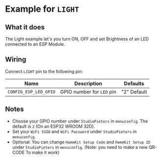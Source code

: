 # Example for `LIGHT`

## What it does

The Light example let's you turn ON, OFF and set Brightness of an LED connected to an ESP Module.

## Wiring

Connect `LIGHT` pin to the following pin:

| Name | Description | Defaults |
|------|-------------|----------|
| `CONFIG_ESP_LED_GPIO` | GPIO number for `LED` pin | "2" Default |



## Notes

- Choose your GPIO number under `StudioPieters` in `menuconfig`. The default is `2` (On an ESP32 WROOM 32D).
- Set your `WiFi SSID` and `WiFi Password` under `StudioPieters` in `menuconfig`.
- Optional: You can change `HomeKit Setup Code` and `HomeKit Setup ID` under `StudioPieters` in `menuconfig`. (Note:  you need to make a new QR-CODE To make it work)
